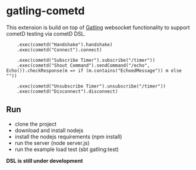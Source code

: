 # gatling-cometd #

This extension is build on top of [Gatling](http://gatling.io/) websocket functionality to support cometD testing via cometD DSL.
```
    .exec(cometd("Handshake").handshake)
    .exec(cometd("Connect").connect)

    .exec(cometd("Subscribe Timer").subscribe("/timer"))
    .exec(cometd("Shout Command").sendCommand("/echo", Echo()).checkResponse(m => if (m.contains("EchoedMessage")) m else ""))

    .exec(cometd("Unsubscribe Timer").unsubscribe("/timer"))
    .exec(cometd("Disconnect").disconnect)
```

## Run ##
- clone the project
- download and install nodejs 
- install the nodejs requirements (npm install)
- run the server (node server.js)
- run the example load test (sbt gatling:test)

**DSL is still under development**
